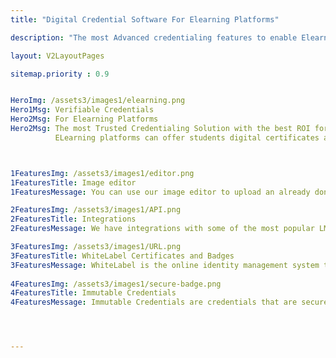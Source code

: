 ```yaml
---
title: "Digital Credential Software For Elearning Platforms"

description: "The most Advanced credentialing features to enable Elearning platform to start issuing verifiable digital badges and certificates "

layout: V2LayoutPages

sitemap.priority : 0.9


HeroImg: /assets3/images1/elearning.png
Hero1Msg: Verifiable Credentials
Hero2Msg: For Elearning Platforms
Hero2Msg: The most Trusted Credentialing Solution with the best ROI for online course providers.
          ELearning platforms can offer students digital certificates and badges as they progress during the course as well as after completion of the course.



1FeaturesImg: /assets3/images1/editor.png
1FeaturesTitle: Image editor
1FeaturesMessage: You can use our image editor to upload an already done image or you can use our Canva integration to create one from scratch. Canva allows you to create designs more flexible and gives you more options for customizing your product.

2FeaturesImg: /assets3/images1/API.png
2FeaturesTitle: Integrations
2FeaturesMessage: We have integrations with some of the most popular LMS out there, so you can deploy automation using our API documentation or No code application like Zapier and Integrately will also help you. This eliminates the manual efforts.

3FeaturesImg: /assets3/images1/URL.png
3FeaturesTitle: WhiteLabel Certificates and Badges
3FeaturesMessage: WhiteLabel is the online identity management system that makes it easy to create, manage and promote your digital identity. WhiteLabel allows you to customize your credential page, your domain, logo, branding space, Emails and footer.
                  
4FeaturesImg: /assets3/images1/secure-badge.png
4FeaturesTitle: Immutable Credentials
4FeaturesMessage: Immutable Credentials are credentials that are secure, transparent, immutable and cryptographically verifiable. These credentials can be used to authenticate an identity from a service provider to a service consumer. With immutable credentials, you control the authentication process instead of the authentication provider. This means that once you have completed signing your credentials, you cannot change them without invalidating the signature and therefore destroying your ability to authenticate as yours




---
```

